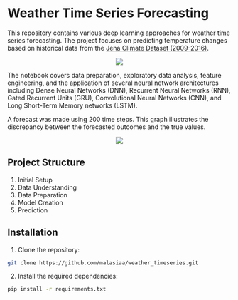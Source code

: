 # Weather Time Series Forecasting

This repository contains various deep learning approaches for weather time series forecasting. The project focuses on predicting temperature changes based on historical data from the [Jena Climate Dataset (2009-2016)](https://www.kaggle.com/datasets/mnassrib/jena-climate/code).
<p align="center">
<img src="https://github.com/malasiaa/weather_timeseries/assets/144847430/f46e3bbc-8f9c-4252-83a2-468b510e52bd"
</p>
  
The notebook covers data preparation, exploratory data analysis, feature engineering, and the application of several neural network architectures including Dense Neural Networks (DNN), Recurrent Neural Networks (RNN), Gated Recurrent Units (GRU), Convolutional Neural Networks (CNN), and Long Short-Term Memory networks (LSTM).

A forecast was made using 200 time steps. This graph illustrates the discrepancy between the forecasted outcomes and the true values.
<p align="center">
 <img src="https://github.com/malasiaa/weather_timeseries/assets/144847430/43fb1a23-5fee-489e-bb1a-b381bc7b89a2">
</p>

## Project Structure

1. Initial Setup
2. Data Understanding
3. Data Preparation
4. Model Creation
5. Prediction
      
## Installation

1. Clone the repository:

  ```bash
  git clone https://github.com/malasiaa/weather_timeseries.git
  ```

2. Install the required dependencies:
  ```bash
  pip install -r requirements.txt
  ```



